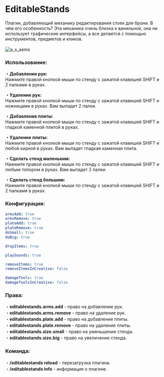 # EditableStands
Плагин, добавляющий механику редактирования стоек для брони. В чём его особенность? Эта механика очень близка к ванильной, она не использует графические интерфейсы, а все делается с помощью инструментов, предметов и кликов. 
<br><br>
![a_s_aems](https://user-images.githubusercontent.com/78260779/167735238-6b73e800-fa4c-41aa-962f-05eea9cdc01a.gif)
<br>
### Использование:
**・Добавление рук:**<br>
Нажмите правой кнопкой мыши по стенду с зажатой клавишей SHIFT и 2 палками в руках.

**・Удаление рук:**<br>
Нажмите правой кнопкой мыши по стенду с зажатой клавишей SHIFT и ножницами в руках. Вам выпадет 2 палки.

**・Добавление плиты:**<br>
Нажмите правой кнопкой мыши по стенду с зажатой клавишей SHIFT и гладкой каменной плитой в руках.

**・Удаление плиты:**<br>
Нажмите правой кнопкой мыши по стенду с зажатой клавишей SHIFT и любой киркой в руках. Вам выпадет гладкая каменная плита.

**・Сделать стенд маленьким:**<br>
Нажмите правой кнопкой мыши по стенду с зажатой клавишей SHIFT и любым топором в руках. Вам выпадет 2 палки.

**・Сделать стенд большим:**<br>
Нажмите правой кнопкой мыши по стенду с зажатой клавишей SHIFT и 2 палками в руках.
<br>
### Конфигурация:
```yaml
armsAdd: true
armsRemove: true
plateAdd: true
plateRemove: true
doSmall: true
doBig: true

dropItems: true

playSounds: true

removeItems: true
removeItemsInCreative: false

damageTools: true
damageToolsInCreative: false
```

### Права:
・**editablestands.arms.add** - право на добавление рук.<br>
・**editablestands.arms.remove** - право на удаление рук.<br>
・**editablestands.plate.add** - право на добавление плиты.<br>
・**editablestands.plate.remove** - право на удаление плиты.<br>
・**editablestands.size.small** - право на уменьшение стенда.<br>
・**editablestands.size.big** - право на увеличение стенда.<br>

### Команда:
・**/editablestands reload** - перезагрузка плагина.<br>
・**/editablestands info** - информация о плагине.<br>
